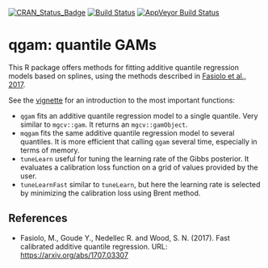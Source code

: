
[![CRAN_Status_Badge](http://www.r-pkg.org/badges/version/qgam)](https://cran.r-project.org/package=qgam)
[![Build Status](https://travis-ci.org/mfasiolo/qgam.svg?branch=master)](https://travis-ci.org/mfasiolo/qgam)
[![AppVeyor Build Status](https://ci.appveyor.com/api/projects/status/github/mfasiolo/qgam?branch=master&svg=true)](https://ci.appveyor.com/project/mfasiolo/qgam)

# **qgam**: quantile GAMs

This R package offers methods for fitting additive quantile regression models based on splines, using the methods described in [Fasiolo et al., 2017](https://arxiv.org/abs/1707.03307).

See the [vignette](https://mfasiolo.github.io/qgam/articles/qgam.html) for an introduction to the most important functions:

- `qgam` fits an additive quantile regression model to a single quantile. Very similar to `mgcv::gam`. It returns an `mgcv::gamObject`.
- `mqgam` fits the same additive quantile regression model to several quantiles. It is more efficient that calling `qgam` several time, 
          especially in terms of memory.
- `tuneLearn` useful for tuning the learning rate of the Gibbs posterior. It evaluates a calibration loss function on a grid of values 
              provided by the user. 
- `tuneLearnFast` similar to `tuneLearn`, but here the learning rate is selected by minimizing the calibration loss using Brent method.

References
----------------------------
  
  * Fasiolo, M., Goude Y., Nedellec R. and Wood, S. N. (2017). Fast calibrated additive quantile regression. URL: https://arxiv.org/abs/1707.03307